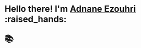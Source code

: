 <h1> Hello there! I'm <a style"display: inline;" href="https://aezouhri.github.io/" >Adnane Ezouhri</a>  :raised_hands: 

📚
</h1>
